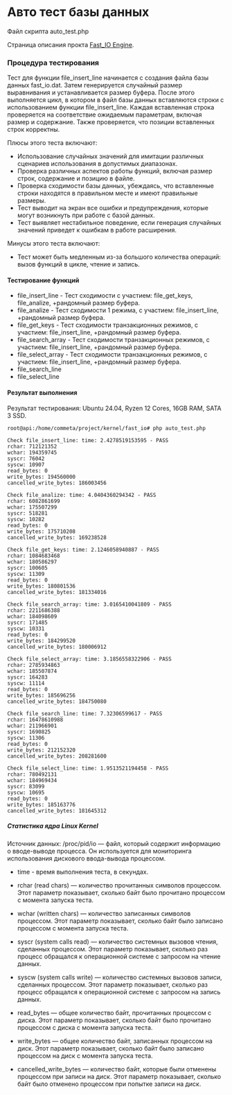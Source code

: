 # Авто тест базы данных


Файл скрипта auto_test.php

Страница описания прокта [Fast_IO Engine](https://github.com/commeta/fast_io).


### Процедура тестирования

Тест для функции file_insert_line начинается с создания файла базы данных fast_io.dat. Затем генерируется случайный размер выравнивания и устанавливается размер буфера. После этого выполняется цикл, в котором в файл базы данных вставляются строки с использованием функции file_insert_line. Каждая вставленная строка проверяется на соответствие ожидаемым параметрам, включая размер и содержание. Также проверяется, что позиции вставленных строк корректны.

Плюсы этого теста включают:
- Использование случайных значений для имитации различных сценариев использования в допустимых диапазонах.
- Проверка различных аспектов работы функций, включая размер строк, содержание и позицию в файле.
- Проверка сходимости базы данных, убеждаясь, что вставленные строки находятся в правильном месте и имеют правильные размеры.
- Тест выводит на экран все ошибки и предупреждения, которые могут возникнуть при работе с базой данных.
- Тест выявляет нестабильное поведение, если генерация случайных значений приведет к ошибкам в работе расширения.

Минусы этого теста включают:
- Тест может быть медленным из-за большого количества операций: вызов функций в цикле, чтение и запись.


#### Тестирование функций
- file_insert_line - Тест сходимости с участием: file_get_keys, file_analize, +рандомный размер буфера.
- file_analize - Тест сходимости 1 режима, с участием: file_insert_line, +рандомный размер буфера.
- file_get_keys - Тест сходимости транзакционных режимов, с участием: file_insert_line, +рандомный размер буфера.
- file_search_array - Тест сходимости транзакционных режимов, с участием: file_insert_line, +рандомный размер буфера.
- file_select_array - Тест сходимости транзакционных режимов, с участием: file_insert_line, +рандомный размер буфера.
- file_search_line
- file_select_line


#### Результат выполнения
Результат тестирования: Ubuntu 24.04, Ryzen 12 Cores, 16GB RAM, SATA 3 SSD.
```
root@api:/home/commeta/project/kernel/fast_io# php auto_test.php 

Check file_insert_line: time: 2.4278519153595 - PASS
rchar: 712121352
wchar: 194359745
syscr: 76042
syscw: 10907
read_bytes: 0
write_bytes: 194560000
cancelled_write_bytes: 186003456

Check file_analize: time: 4.0404360294342 - PASS
rchar: 6082861699
wchar: 175507299
syscr: 518281
syscw: 10282
read_bytes: 0
write_bytes: 175710208
cancelled_write_bytes: 169238528

Check file_get_keys: time: 2.1246058940887 - PASS
rchar: 1084683468
wchar: 180586297
syscr: 100605
syscw: 11309
read_bytes: 0
write_bytes: 180801536
cancelled_write_bytes: 181334016

Check file_search_array: time: 3.0165410041809 - PASS
rchar: 2211686388
wchar: 184098609
syscr: 171485
syscw: 10331
read_bytes: 0
write_bytes: 184299520
cancelled_write_bytes: 180006912

Check file_select_array: time: 3.1856558322906 - PASS
rchar: 2785934863
wchar: 185507874
syscr: 164283
syscw: 11114
read_bytes: 0
write_bytes: 185696256
cancelled_write_bytes: 184750080

Check file_search_line: time: 7.32306599617 - PASS
rchar: 16478610988
wchar: 211966901
syscr: 1690825
syscw: 11306
read_bytes: 0
write_bytes: 212152320
cancelled_write_bytes: 208281600

Check file_select_line: time: 1.9513521194458 - PASS
rchar: 780492131
wchar: 184969434
syscr: 83099
syscw: 10695
read_bytes: 0
write_bytes: 185163776
cancelled_write_bytes: 181645312
```


##### Статистика ядра Linux Kernel

Источник данных: /proc/pid/io — файл, который содержит информацию о вводе-выводе процесса. Он используется для мониторинга использования дискового ввода-вывода процессом.

- time - время выполнения теста, в секундах.

- rchar (read chars) — количество прочитанных символов процессом. Этот параметр показывает, сколько байт было прочитано процессом с момента запуска теста.

- wchar (written chars) — количество записанных символов процессом. Этот параметр показывает, сколько байт было записано процессом с момента запуска теста.

- syscr (system calls read) — количество системных вызовов чтения, сделанных процессом. Этот параметр показывает, сколько раз процесс обращался к операционной системе с запросом на чтение данных.

- syscw (system calls write) — количество системных вызовов записи, сделанных процессом. Этот параметр показывает, сколько раз процесс обращался к операционной системе с запросом на запись данных.

- read_bytes — общее количество байт, прочитанных процессом с диска. Этот параметр показывает, сколько байт было прочитано процессом с диска с момента запуска теста.

- write_bytes — общее количество байт, записанных процессом на диск. Этот параметр показывает, сколько байт было записано процессом на диск с момента запуска теста.

- cancelled_write_bytes — количество байт, которые были отменены процессом при записи на диск. Этот параметр показывает, сколько байт было отменено процессом при попытке записи на диск.



